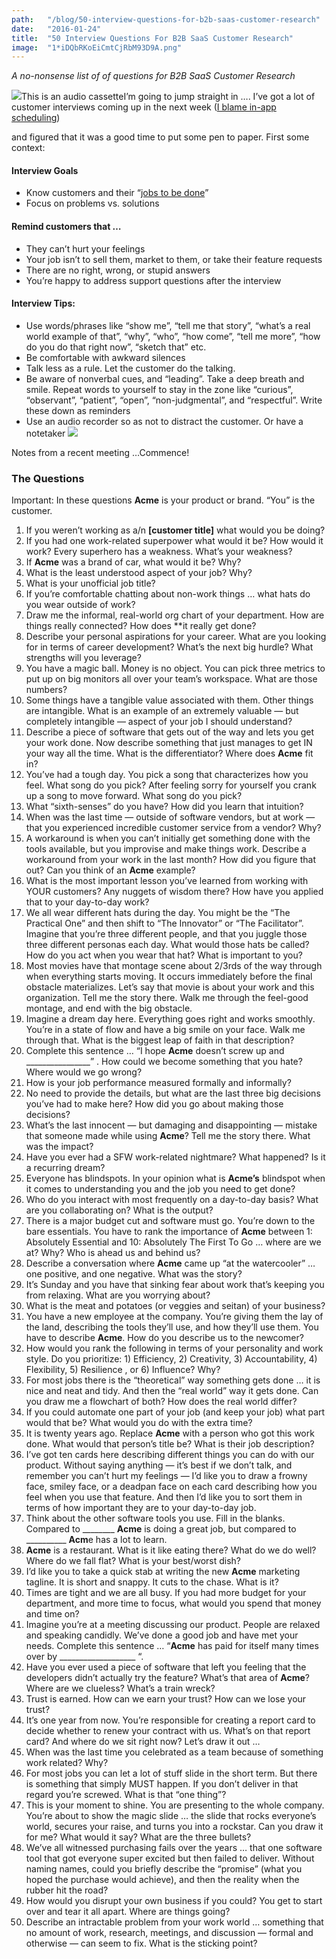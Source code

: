 ```yaml
---
path:	"/blog/50-interview-questions-for-b2b-saas-customer-research"
date:	"2016-01-24"
title:	"50 Interview Questions For B2B SaaS Customer Research"
image:	"1*iDQbRKoEiCmtCjRbM93D9A.png"
---
```


*A no-nonsense list of of questions for B2B SaaS Customer Research*

![](/images/1*iDQbRKoEiCmtCjRbM93D9A.png)This is an audio cassetteI’m going to jump straight in …. I’ve got a lot of customer interviews coming up in the next week ([I blame in-app scheduling](http://blog.pendo.io/2016/01/22/this-product-manager-hack-saved-me-one-hour-a-day-and-helped-me-connect-with-more-customers/))

 and figured that it was a good time to put some pen to paper. First some context:

#### **Interview Goals**

* Know customers and their “[jobs to be done](http://www.christenseninstitute.org/key-concepts/jobs-to-be-done/)”
* Focus on problems vs. solutions
#### **Remind customers that …**

* They can’t hurt your feelings
* Your job isn’t to sell them, market to them, or take their feature requests
* There are no right, wrong, or stupid answers
* You’re happy to address support questions after the interview
#### **Interview Tips:**

* Use words/phrases like “show me”, “tell me that story”, “what’s a real world example of that”, “why”, “who”, “how come”, “tell me more”, “how do you do that right now”, “sketch that” etc.
* Be comfortable with awkward silences
* Talk less as a rule. Let the customer do the talking.
* Be aware of nonverbal cues, and “leading”. Take a deep breath and smile. Repeat words to yourself to stay in the zone like “curious”, “observant”, “patient”, “open”, “non-judgmental”, and “respectful”. Write these down as reminders
* Use an audio recorder so as not to distract the customer. Or have a notetaker
![](/images/1*XfyklCIxMeb6sTsg7qXqeQ.png)

Notes from a recent meeting …Commence!

### The Questions

Important: In these questions **Acme** is your product or brand. “You” is the customer.

1. If you weren’t working as a/n **[customer title]** what would you be doing?
2. If you had one work-related superpower what would it be? How would it work? Every superhero has a weakness. What’s your weakness?
3. If **Acme** was a brand of car, what would it be? Why?
4. What is the least understood aspect of your job? Why?
5. What is your unofficial job title?
6. If you’re comfortable chatting about non-work things … what hats do you wear outside of work?
7. Draw me the informal, real-world org chart of your department. How are things really connected? How does **it really get done?
8. Describe your personal aspirations for your career. What are you looking for in terms of career development? What’s the next big hurdle? What strengths will you leverage?
9. You have a magic ball. Money is no object. You can pick three metrics to put up on big monitors all over your team’s workspace. What are those numbers?
10. Some things have a tangible value associated with them. Other things are intangible. What is an example of an extremely valuable — but completely intangible — aspect of your job I should understand?
11. Describe a piece of software that gets out of the way and lets you get your work done. Now describe something that just manages to get IN your way all the time. What is the differentiator? Where does **Acme** fit in?
12. You’ve had a tough day. You pick a song that characterizes how you feel. What song do you pick? After feeling sorry for yourself you crank up a song to move forward. What song do you pick?
13. What “sixth-senses” do you have? How did you learn that intuition?
14. When was the last time — outside of software vendors, but at work — that you experienced incredible customer service from a vendor? Why?
15. A workaround is when you can’t initially get something done with the tools available, but you improvise and make things work. Describe a workaround from your work in the last month? How did you figure that out? Can you think of an **Acme** example?
16. What is the most important lesson you’ve learned from working with YOUR customers? Any nuggets of wisdom there? How have you applied that to your day-to-day work?
17. We all wear different hats during the day. You might be the “The Practical One” and then shift to “The Innovator” or “The Facilitator”. Imagine that you’re three different people, and that you juggle those three different personas each day. What would those hats be called? How do you act when you wear that hat? What is important to you?
18. Most movies have that montage scene about 2/3rds of the way through when everything starts moving. It occurs immediately before the final obstacle materializes. Let’s say that movie is about your work and this organization. Tell me the story there. Walk me through the feel-good montage, and end with the big obstacle.
19. Imagine a dream day here. Everything goes right and works smoothly. You’re in a state of flow and have a big smile on your face. Walk me through that. What is the biggest leap of faith in that description?
20. Complete this sentence … “I hope **Acme** doesn’t screw up and \_\_\_\_\_\_\_\_\_\_\_\_\_\_\_\_” . How could we become something that you hate? Where would we go wrong?
21. How is your job performance measured formally and informally?
22. No need to provide the details, but what are the last three big decisions you’ve had to make here? How did you go about making those decisions?
23. What’s the last innocent — but damaging and disappointing — mistake that someone made while using **Acme**? Tell me the story there. What was the impact?
24. Have you ever had a SFW work-related nightmare? What happened? Is it a recurring dream?
25. Everyone has blindspots. In your opinion what is **Acme’s** blindspot when it comes to understanding you and the job you need to get done?
26. Who do you interact with most frequently on a day-to-day basis? What are you collaborating on? What is the output?
27. There is a major budget cut and software must go. You’re down to the bare essentials. You have to rank the importance of **Acme** between 1: Absolutely Essential and 10: Absolutely The First To Go … where are we at? Why? Who is ahead us and behind us?
28. Describe a conversation where **Acme** came up “at the watercooler” … one positive, and one negative. What was the story?
29. It’s Sunday and you have that sinking fear about work that’s keeping you from relaxing. What are you worrying about?
30. What is the meat and potatoes (or veggies and seitan) of your business?
31. You have a new employee at the company. You’re giving them the lay of the land, describing the tools they’ll use, and how they’ll use them. You have to describe **Acme**. How do you describe us to the newcomer?
32. How would you rank the following in terms of your personality and work style. Do you prioritize: 1) Efficiency, 2) Creativity, 3) Accountability, 4) Flexibility, 5) Resilience , or 6) Influence? Why?
33. For most jobs there is the “theoretical” way something gets done … it is nice and neat and tidy. And then the “real world” way it gets done. Can you draw me a flowchart of both? How does the real world differ?
34. If you could automate one part of your job (and keep your job) what part would that be? What would you do with the extra time?
35. It is twenty years ago. Replace **Acme** with a person who got this work done. What would that person’s title be? What is their job description?
36. I’ve got ten cards here describing different things you can do with our product. Without saying anything — it’s best if we don’t talk, and remember you can’t hurt my feelings — I’d like you to draw a frowny face, smiley face, or a deadpan face on each card describing how you feel when you use that feature. And then I’d like you to sort them in terms of how important they are to your day-to-day job.
37. Think about the other software tools you use. Fill in the blanks. Compared to \_\_\_\_\_\_\_\_ **Acme** is doing a great job, but compared to \_\_\_\_\_\_\_\_\_\_ **Acm**e has a lot to learn.
38. **Acme** is a restaurant. What is it like eating there? What do we do well? Where do we fall flat? What is your best/worst dish?
39. I’d like you to take a quick stab at writing the new **Acme** marketing tagline. It is short and snappy. It cuts to the chase. What is it?
40. Times are tight and we are all busy. If you had more budget for your department, and more time to focus, what would you spend that money and time on?
41. Imagine you’re at a meeting discussing our product. People are relaxed and speaking candidly. We’ve done a good job and have met your needs. Complete this sentence … “**Acme** has paid for itself many times over by \_\_\_\_\_\_\_\_\_\_\_\_\_\_\_\_\_\_\_ “.
42. Have you ever used a piece of software that left you feeling that the developers didn’t actually try the feature? What’s that area of **Acme**? Where are we clueless? What’s a train wreck?
43. Trust is earned. How can we earn your trust? How can we lose your trust?
44. It’s one year from now. You’re responsible for creating a report card to decide whether to renew your contract with us. What’s on that report card? And where do we sit right now? Let’s draw it out …
45. When was the last time you celebrated as a team because of something work related? Why?
46. For most jobs you can let a lot of stuff slide in the short term. But there is something that simply MUST happen. If you don’t deliver in that regard you’re screwed. What is that “one thing”?
47. This is your moment to shine. You are presenting to the whole company. You’re about to show the magic slide … the slide that rocks everyone’s world, secures your raise, and turns you into a rockstar. Can you draw it for me? What would it say? What are the three bullets?
48. We’ve all witnessed purchasing fails over the years … that one software tool that got everyone super excited but then failed to deliver. Without naming names, could you briefly describe the “promise” (what you hoped the purchase would achieve), and then the reality when the rubber hit the road?
49. How would you disrupt your own business if you could? You get to start over and tear it all apart. Where are things going?
50. Describe an intractable problem from your work world … something that no amount of work, research, meetings, and discussion — formal and otherwise — can seem to fix. What is the sticking point?
